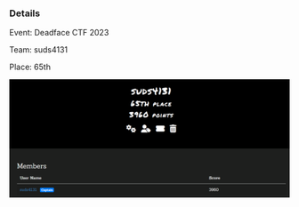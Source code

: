 ### Details

Event: Deadface CTF 2023

Team: suds4131

Place: 65th

![](https://github.com/suds4131/CTF-Writeups/blob/main/DEADFACE_CTF_2023/deadface_ctf_team.png?raw=true)
